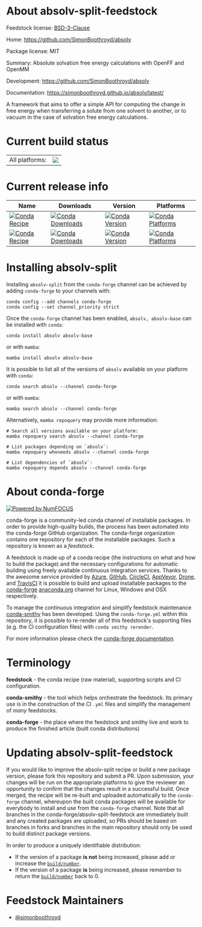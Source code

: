 About absolv-split-feedstock
============================

Feedstock license: [BSD-3-Clause](https://github.com/conda-forge/absolv-feedstock/blob/main/LICENSE.txt)

Home: https://github.com/SimonBoothroyd/absolv

Package license: MIT

Summary: Absolute solvation free energy calculations with OpenFF and OpenMM

Development: https://github.com/SimonBoothroyd/absolv

Documentation: https://simonboothroyd.github.io/absolv/latest/

A framework that aims to offer a simple API for computing the change in free energy when transferring
a solute from one solvent to another, or to vacuum in the case of solvation free energy calculations.


Current build status
====================


<table><tr><td>All platforms:</td>
    <td>
      <a href="https://dev.azure.com/conda-forge/feedstock-builds/_build/latest?definitionId=14876&branchName=main">
        <img src="https://dev.azure.com/conda-forge/feedstock-builds/_apis/build/status/absolv-feedstock?branchName=main">
      </a>
    </td>
  </tr>
</table>

Current release info
====================

| Name | Downloads | Version | Platforms |
| --- | --- | --- | --- |
| [![Conda Recipe](https://img.shields.io/badge/recipe-absolv-green.svg)](https://anaconda.org/conda-forge/absolv) | [![Conda Downloads](https://img.shields.io/conda/dn/conda-forge/absolv.svg)](https://anaconda.org/conda-forge/absolv) | [![Conda Version](https://img.shields.io/conda/vn/conda-forge/absolv.svg)](https://anaconda.org/conda-forge/absolv) | [![Conda Platforms](https://img.shields.io/conda/pn/conda-forge/absolv.svg)](https://anaconda.org/conda-forge/absolv) |
| [![Conda Recipe](https://img.shields.io/badge/recipe-absolv--base-green.svg)](https://anaconda.org/conda-forge/absolv-base) | [![Conda Downloads](https://img.shields.io/conda/dn/conda-forge/absolv-base.svg)](https://anaconda.org/conda-forge/absolv-base) | [![Conda Version](https://img.shields.io/conda/vn/conda-forge/absolv-base.svg)](https://anaconda.org/conda-forge/absolv-base) | [![Conda Platforms](https://img.shields.io/conda/pn/conda-forge/absolv-base.svg)](https://anaconda.org/conda-forge/absolv-base) |

Installing absolv-split
=======================

Installing `absolv-split` from the `conda-forge` channel can be achieved by adding `conda-forge` to your channels with:

```
conda config --add channels conda-forge
conda config --set channel_priority strict
```

Once the `conda-forge` channel has been enabled, `absolv, absolv-base` can be installed with `conda`:

```
conda install absolv absolv-base
```

or with `mamba`:

```
mamba install absolv absolv-base
```

It is possible to list all of the versions of `absolv` available on your platform with `conda`:

```
conda search absolv --channel conda-forge
```

or with `mamba`:

```
mamba search absolv --channel conda-forge
```

Alternatively, `mamba repoquery` may provide more information:

```
# Search all versions available on your platform:
mamba repoquery search absolv --channel conda-forge

# List packages depending on `absolv`:
mamba repoquery whoneeds absolv --channel conda-forge

# List dependencies of `absolv`:
mamba repoquery depends absolv --channel conda-forge
```


About conda-forge
=================

[![Powered by
NumFOCUS](https://img.shields.io/badge/powered%20by-NumFOCUS-orange.svg?style=flat&colorA=E1523D&colorB=007D8A)](https://numfocus.org)

conda-forge is a community-led conda channel of installable packages.
In order to provide high-quality builds, the process has been automated into the
conda-forge GitHub organization. The conda-forge organization contains one repository
for each of the installable packages. Such a repository is known as a *feedstock*.

A feedstock is made up of a conda recipe (the instructions on what and how to build
the package) and the necessary configurations for automatic building using freely
available continuous integration services. Thanks to the awesome service provided by
[Azure](https://azure.microsoft.com/en-us/services/devops/), [GitHub](https://github.com/),
[CircleCI](https://circleci.com/), [AppVeyor](https://www.appveyor.com/),
[Drone](https://cloud.drone.io/welcome), and [TravisCI](https://travis-ci.com/)
it is possible to build and upload installable packages to the
[conda-forge](https://anaconda.org/conda-forge) [anaconda.org](https://anaconda.org/)
channel for Linux, Windows and OSX respectively.

To manage the continuous integration and simplify feedstock maintenance
[conda-smithy](https://github.com/conda-forge/conda-smithy) has been developed.
Using the ``conda-forge.yml`` within this repository, it is possible to re-render all of
this feedstock's supporting files (e.g. the CI configuration files) with ``conda smithy rerender``.

For more information please check the [conda-forge documentation](https://conda-forge.org/docs/).

Terminology
===========

**feedstock** - the conda recipe (raw material), supporting scripts and CI configuration.

**conda-smithy** - the tool which helps orchestrate the feedstock.
                   Its primary use is in the construction of the CI ``.yml`` files
                   and simplify the management of *many* feedstocks.

**conda-forge** - the place where the feedstock and smithy live and work to
                  produce the finished article (built conda distributions)


Updating absolv-split-feedstock
===============================

If you would like to improve the absolv-split recipe or build a new
package version, please fork this repository and submit a PR. Upon submission,
your changes will be run on the appropriate platforms to give the reviewer an
opportunity to confirm that the changes result in a successful build. Once
merged, the recipe will be re-built and uploaded automatically to the
`conda-forge` channel, whereupon the built conda packages will be available for
everybody to install and use from the `conda-forge` channel.
Note that all branches in the conda-forge/absolv-split-feedstock are
immediately built and any created packages are uploaded, so PRs should be based
on branches in forks and branches in the main repository should only be used to
build distinct package versions.

In order to produce a uniquely identifiable distribution:
 * If the version of a package **is not** being increased, please add or increase
   the [``build/number``](https://docs.conda.io/projects/conda-build/en/latest/resources/define-metadata.html#build-number-and-string).
 * If the version of a package **is** being increased, please remember to return
   the [``build/number``](https://docs.conda.io/projects/conda-build/en/latest/resources/define-metadata.html#build-number-and-string)
   back to 0.

Feedstock Maintainers
=====================

* [@simonboothroyd](https://github.com/simonboothroyd/)

